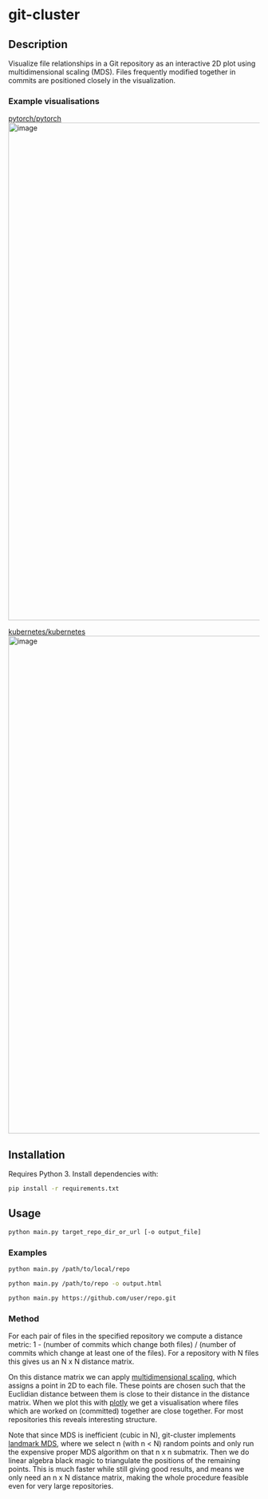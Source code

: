 # git-cluster

## Description

Visualize file relationships in a Git repository as an interactive 2D plot using multidimensional scaling (MDS). Files frequently modified together in commits are positioned closely in the visualization.


### Example visualisations

[pytorch/pytorch](https://github.com/pytorch/pytorch)
<img width="995" alt="image" src="https://github.com/fplonka/git-cluster/assets/92261790/37ee4199-1a5f-4fb1-bf47-8b27504e11c7">


[kubernetes/kubernetes](https://github.com/kubernetes/kubernetes)
<img width="995" alt="image" src="https://github.com/fplonka/git-cluster/assets/92261790/5d6eb680-fd7b-4012-aa59-b8175d032212">

## Installation

Requires Python 3. Install dependencies with:

```bash
pip install -r requirements.txt
```

## Usage

```bash
python main.py target_repo_dir_or_url [-o output_file]
```

### Examples

```bash
python main.py /path/to/local/repo
```

```bash
python main.py /path/to/repo -o output.html
```

```bash
python main.py https://github.com/user/repo.git
```

### Method
For each pair of files in the specified repository we compute a distance metric: 1 - (number of commits which change both files) / (number of commits which change  at least one of the files). For a repository with N files this gives us an N x N distance matrix.

On this distance matrix we can apply [multidimensional scaling](https://en.wikipedia.org/wiki/Multidimensional_scaling), which assigns a point in 2D to each file. These points are chosen such that the Euclidian distance between them is close to their distance in the distance matrix. When we plot this with [plotly](https://plotly.com/python) we get a visualisation where files which are worked on (committed) together are close together. For most repositories this reveals interesting structure.

Note that since MDS is inefficient (cubic in N), git-cluster implements [landmark MDS](https://graphics.stanford.edu/courses/cs468-05-winter/Papers/Landmarks/Silva_landmarks5.pdf), where we select n (with n < N) random points and only run the expensive proper MDS algorithm on that n x n submatrix. Then we do linear algebra black magic to triangulate the positions of the remaining points. This is much faster while still giving good results, and means we only need an n x N distance matrix, making the whole procedure feasible even for very large repositories.
